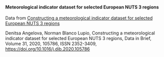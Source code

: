 #### Meteorological indicator dataset for selected European NUTS 3 regions

Data from [Constructing a meteorological indicator dataset for selected European NUTS 3 regions](https://www.sciencedirect.com/science/article/pii/S2352340920306806)

Denitsa Angelova, Norman Blanco Lupio, Constructing a meteorological indicator dataset for selected European NUTS 3 regions, Data in Brief, Volume 31, 2020, 105786, ISSN 2352-3409, https://doi.org/10.1016/j.dib.2020.105786